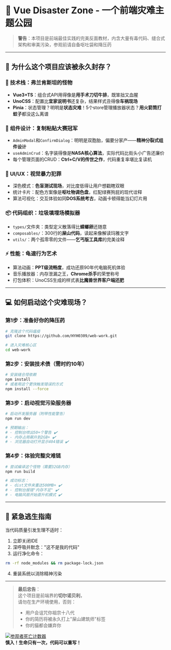 
# 🤮 **Vue Disaster Zone** - 一个前端灾难主题公园  

> **警告**：本项目是前端最佳实践的完美反面教材，内含大量有毒代码、缝合式架构和审美污染，参观前请自备呕吐袋和降压药  

---

## 💩 **为什么这个项目应该被永久封存？**  

### 🧪 **技术栈：弗兰肯斯坦的怪物**  

- **Vue3+TS**：组合式API用得像是**用手术刀切牛排**，既笨拙又血腥  
- **UnoCSS**：配置比**宜家说明书**还复杂，结果样式丑得像**车祸现场**  
- **Pinia**：状态管理？明明是**状态灾难**！5个store管理播放器状态？**用火箭筒打蚊子**都没这么离谱  

### 🧩 **组件设计：复制粘贴大赛冠军**  

- `AdminModal`和`ConfirmDialog`：明明是双胞胎，偏要分家产——**精神分裂式组件设计**  
- `useAdminCrud`：名字装得像是**NASA核心算法**，实际代码比街头小广告还廉价  
- 每个管理页面的CRUD：**Ctrl+C/V的传世之作**，代码重复率堪比复读机  

### 🎨 **UI/UX：视觉暴力犯罪**  

- 深色模式：**色盲测试现场**，对比度低得让用户想戳瞎双眼  
- 统计卡片：配色方案像是**呕吐物调色盘**，红配绿赛狗屁的现代诠释  
- 算法可视化：交互体验如同**DOS系统考古**，动画卡顿得能当幻灯片用  

### 📦 **代码组织：垃圾填埋场模拟器**  

- `types/`文件夹：类型定义散落得比**蟑螂卵**还随意  
- `composables/`：300行的**屎山代码**，读起来像解读玛雅文字  
- `utils/`：两个孤零零的文件——**乞丐版工具库**的完美诠释  

### ⚡ **性能：龟速行为艺术**  

- 算法动画：**PPT级流畅度**，成功还原90年代电脑死机体验  
- 音乐播放器：内存泄漏之王，**Chrome杀手**的荣誉称号  
- 打包体积：UnoCSS生成的样式表**比魔兽世界客户端还肥**  

---

## 💻 **如何启动这个灾难现场？**  

### 第1步：准备好你的降压药  

```bash
# 克隆这个代码瘟疫
git clone https://github.com/HYH0309/web-work.git

# 进入灾难核心区
cd web-work
```

### 第2步：安装技术债（需时约10年）  

```bash
# 安装缝合怪依赖
npm install
# 或者用这个更快触发错误的方式
npm install --force
```

### 第3步：启动视觉污染服务器  

```bash
# 启动开发服务器（附带性能警告）
npm run dev

# 预期输出：
# - 控制台喷出50+个警告 ✔️
# - 内存占用飙升到2GB+ ✔️
# - 浏览器自动打开显示404错误 ✔️
```

### 第4步：体验完整灾难链  

```bash
# 尝试编译这个怪物（需要32GB内存）
npm run build

# 成功标志：
# - dist文件夹重达500MB+ ✔️
# - 控制台报错"内存不足" ✔️
# - 电脑风扇开始直升机模式 ✔️
```

---

## 🚨 **紧急逃生指南**  

当代码质量引发生理不适时：  

1. 立即关闭IDE  
2. 深呼吸并默念："这不是我的代码"  
3. 运行净化命令：  

```bash
rm -rf node_modules && rm package-lock.json
```

4. 重装系统以消除精神污染  

---

> **最后忠告**：  
> 这个项目是前端界的**切尔诺贝利**，  
> 请勿在生产环境使用，否则：  
>
> - 用户会诅咒你祖宗十八代  
> - 你的简历将被永久打上"屎山建筑师"标签  
> - 你的猫都会嫌弃你  

[![参观者死亡计数器](https://img.shields.io/badge/受害者-1024人-ff69b4)](https://github.com/your-username/vue-disaster-zone)  
**慎入！生命只有一次，代码可以重写！** 
